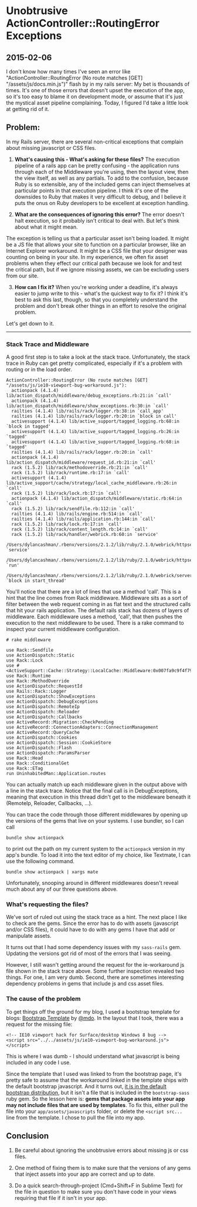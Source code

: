 # Unobtrusive ActionController::RoutingError Exceptions
## 2015-02-06

I don't know how many times I've seen an error like "ActionController::RoutingError (No route matches [GET] "/assets/js/docs.min.js")" flash by in my rails server: My bet is thousands of times.  It's one of those errors that doesn't upset the execution of the app, so it's too easy to blame it on development mode, or assume that it's just the mystical asset pipeline complaining.  Today, I figured I'd take a little look at getting rid of it.

## Problem:

In my Rails server, there are several non-critical exceptions that complain about missing javascript or CSS files.

1. __What's causing this - What's asking for these files?__  The execution pipeline of a rails app can be pretty confusing - the application runs through each of the Middleware you're using, then the layout view, then the view itself, as well as any partials.  To add to the confusion, because Ruby is so extensible, any of the included gems can inject themselves at particular points in that execution pipeline.  I think it's one of the downsides to Ruby that makes it very difficult to debug, and I believe it puts the onus on Ruby developers to be excellent at exception handling.

2. __What are the consequences of ignoring this error?__  The error doesn't halt execution, so it probably isn't critical to deal with.  But let's think about what it might mean.

The exception is telling us that a particular asset isn't being loaded.  It might be a JS file that allows your site to function on a particular browser, like an Internet Explorer workaround.  It might be a CSS file that your designer was counting on being in your site.  In my experience, we often fix asset problems when they effect our critical path because we look for and test the critical path, but if we ignore missing assets, we can be excluding users from our site.

3. __How can I fix it?__  When you're working under a deadline, it's always easier to jump write to this - what's the quickest way to fix it?  I think it's best to ask this last, though, so that you completely understand the problem and don't break other things in an effort to resolve the original problem.

Let's get down to it.

----------------------

### Stack Trace and Middleware

A good first step is to take a look at the stack trace.  Unfortunately, the stack trace in Ruby can get pretty complicated, especially if it's a problem with routing or in the load order.

    ActionController::RoutingError (No route matches [GET] "/assets/js/ie10-viewport-bug-workaround.js"):
      actionpack (4.1.4) lib/action_dispatch/middleware/debug_exceptions.rb:21:in `call'
      actionpack (4.1.4) lib/action_dispatch/middleware/show_exceptions.rb:30:in `call'
      railties (4.1.4) lib/rails/rack/logger.rb:38:in `call_app'
      railties (4.1.4) lib/rails/rack/logger.rb:20:in `block in call'
      activesupport (4.1.4) lib/active_support/tagged_logging.rb:68:in `block in tagged'
      activesupport (4.1.4) lib/active_support/tagged_logging.rb:26:in `tagged'
      activesupport (4.1.4) lib/active_support/tagged_logging.rb:68:in `tagged'
      railties (4.1.4) lib/rails/rack/logger.rb:20:in `call'
      actionpack (4.1.4) lib/action_dispatch/middleware/request_id.rb:21:in `call'
      rack (1.5.2) lib/rack/methodoverride.rb:21:in `call'
      rack (1.5.2) lib/rack/runtime.rb:17:in `call'
      activesupport (4.1.4) lib/active_support/cache/strategy/local_cache_middleware.rb:26:in `call'
      rack (1.5.2) lib/rack/lock.rb:17:in `call'
      actionpack (4.1.4) lib/action_dispatch/middleware/static.rb:64:in `call'
      rack (1.5.2) lib/rack/sendfile.rb:112:in `call'
      railties (4.1.4) lib/rails/engine.rb:514:in `call'
      railties (4.1.4) lib/rails/application.rb:144:in `call'
      rack (1.5.2) lib/rack/lock.rb:17:in `call'
      rack (1.5.2) lib/rack/content_length.rb:14:in `call'
      rack (1.5.2) lib/rack/handler/webrick.rb:60:in `service'
      /Users/dylancashman/.rbenv/versions/2.1.2/lib/ruby/2.1.0/webrick/httpserver.rb:138:in `service'
      /Users/dylancashman/.rbenv/versions/2.1.2/lib/ruby/2.1.0/webrick/httpserver.rb:94:in `run'
      /Users/dylancashman/.rbenv/versions/2.1.2/lib/ruby/2.1.0/webrick/server.rb:295:in `block in start_thread'

You'll notice that there are a lot of lines that use a method 'call'.  This is a hint that the line comes from Rack middleware.  Middleware sits as a sort of filter between the web request coming in as flat text and the structured calls that hit your rails application.  The default rails stack has dozens of layers of middleware.  Each middleware uses a method, 'call', that then pushes the execution to the next middleware to be used.  There is a rake command to inspect your current middleware configuration.

    # rake middleware

    use Rack::Sendfile
    use ActionDispatch::Static
    use Rack::Lock
    use #<ActiveSupport::Cache::Strategy::LocalCache::Middleware:0x007fa9c9f4f798>
    use Rack::Runtime
    use Rack::MethodOverride
    use ActionDispatch::RequestId
    use Rails::Rack::Logger
    use ActionDispatch::ShowExceptions
    use ActionDispatch::DebugExceptions
    use ActionDispatch::RemoteIp
    use ActionDispatch::Reloader
    use ActionDispatch::Callbacks
    use ActiveRecord::Migration::CheckPending
    use ActiveRecord::ConnectionAdapters::ConnectionManagement
    use ActiveRecord::QueryCache
    use ActionDispatch::Cookies
    use ActionDispatch::Session::CookieStore
    use ActionDispatch::Flash
    use ActionDispatch::ParamsParser
    use Rack::Head
    use Rack::ConditionalGet
    use Rack::ETag
    run UninhabitedMan::Application.routes

You can actually match up each middleware given in the output above with a line in the stack trace.  Notice that the final call is in DebugExceptions, meaning that execution in this thread didn't get to the middleware beneath it (RemoteIp, Reloader, Callbacks, ...).

You can trace the code through those different middlewares by opening up the versions of the gems that live on your systems.  I use bundler, so I can call

    bundle show actionpack

to print out the path on my current system to the `actionpack` version in my app's bundle.  To load it into the text editor of my choice, like Textmate, I can use the following command.

    bundle show actionpack | xargs mate

Unfortunately, snooping around in different middlewares doesn't reveal much about any of our three questions above.

### What's requesting the files?

We've sort of ruled out using the stack trace as a hint.  The next place I like to check are the gems.  Since the error has to do with assets (javascript and/or CSS files), it could have to do with any gems I have that add or manipulate assets.

It turns out that I had some dependency issues with my `sass-rails` gem.  Updating the versions got rid of most of the errors that I was seeing.

However, I still wasn't getting around the request for the ie-workaround js file shown in the stack trace above.  Some further inspection revealed two things.  For one, I am very dumb.  Second, there are sometimes interesting dependency problems in gems that include js and css asset files.

### The cause of the problem

To get things off the ground for my blog, I used a bootstrap template for blogs: <a href="http://getbootstrap.com">Bootstrap Template</a> by <a href="https://twitter.com/mdo">@mdo</a>.  In the layout that I took, there was a request for the missing file:

    <!-- IE10 viewport hack for Surface/desktop Windows 8 bug -->
    <script src="../../assets/js/ie10-viewport-bug-workaround.js"></script>

This is where I was dumb - I should understand what javascript is being included in any code I use.

Since the template that I used was linked to from the bootstrap page, it's pretty safe to assume that the workaround linked in the template ships with the default bootstrap javascript.  And it turns out, <a href="https://github.com/twbs/bootstrap/commits/master/docs/assets/js/ie10-viewport-bug-workaround.js"> it is in the default bootstrap distribution</a>, but it isn't a file that is included in the `bootstrap-sass` ruby gem.  So the lesson here is: __gems that package assets into your app may not include files that are used by templates__.  To fix this, either pull the file into your `app/assets/javascripts` folder, or delete the `<script src...` line from the template.  I chose to pull the file into my app.


## Conclusion

1. Be careful about ignoring the unobtrusive errors about missing js or css files.

2. One method of fixing them is to make sure that the versions of any gems that inject assets into your app are correct and up to date.

3. Do a quick search-through-project (Cmd+Shift+F in Sublime Text) for the file in question to make sure you don't have code in your views requiring that file if it isn't in your app.
